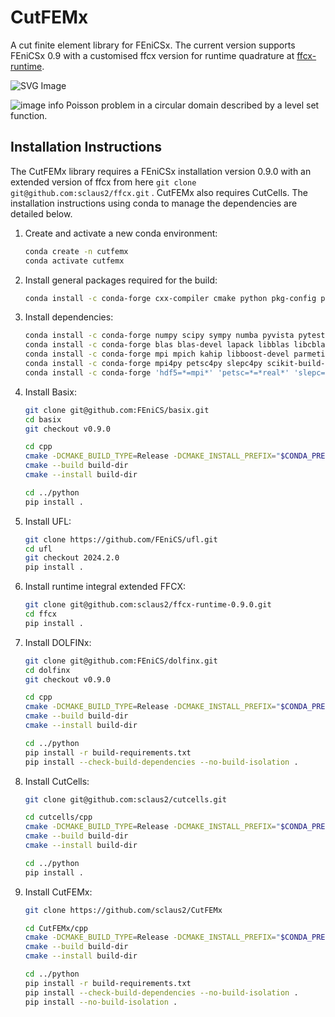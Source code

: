 # CutFEMx

A cut finite element library for FEniCSx. The current version supports FEniCSx 0.9 with a customised ffcx version for runtime quadrature at [ffcx-runtime](https://github.com/sclaus2/ffcx).

![SVG Image](quadrature.svg)

![image info](cut_poisson_2.png)
Poisson problem in a circular domain described by a level set function.

## Installation Instructions

The CutFEMx library requires a FEniCSx installation version 0.9.0 with an extended version of ffcx from here `git clone git@github.com:sclaus2/ffcx.git` . CutFEMx also requires CutCells. The installation instructions using conda to manage the dependencies are detailed below. 

1. Create and activate a new conda environment:
    ```bash
    conda create -n cutfemx
    conda activate cutfemx
    ```

2. Install general packages required for the build:
    ```bash
    conda install -c conda-forge cxx-compiler cmake python pkg-config pip nanobind
    ```

3. Install dependencies:
    ```bash
    conda install -c conda-forge numpy scipy sympy numba pyvista pytest
    conda install -c conda-forge blas blas-devel lapack libblas libcblas liblapack liblapacke libtmglib
    conda install -c conda-forge mpi mpich kahip libboost-devel parmetis libscotch libptscotch pugixml
    conda install -c conda-forge mpi4py petsc4py slepc4py scikit-build-core
    conda install -c conda-forge 'hdf5=*=mpi*' 'petsc=*=*real*' 'slepc=*=*real*' 'libadios2=*=mpi*'
    ```

4. Install Basix:
    ```bash
    git clone git@github.com:FEniCS/basix.git
    cd basix
    git checkout v0.9.0

    cd cpp
    cmake -DCMAKE_BUILD_TYPE=Release -DCMAKE_INSTALL_PREFIX="$CONDA_PREFIX" -B build-dir -S .
    cmake --build build-dir
    cmake --install build-dir
    
    cd ../python
    pip install .
    ```

5. Install UFL:
    ```bash
    git clone https://github.com/FEniCS/ufl.git
    cd ufl
    git checkout 2024.2.0
    pip install .
    ```

6. Install runtime integral extended FFCX:
    ```bash
    git clone git@github.com:sclaus2/ffcx-runtime-0.9.0.git
    cd ffcx
    pip install .
    ```

7. Install DOLFINx:
    ```bash
    git clone git@github.com:FEniCS/dolfinx.git
    cd dolfinx
    git checkout v0.9.0

    cd cpp
    cmake -DCMAKE_BUILD_TYPE=Release -DCMAKE_INSTALL_PREFIX="$CONDA_PREFIX" -B build-dir -S .
    cmake --build build-dir
    cmake --install build-dir

    cd ../python
    pip install -r build-requirements.txt
    pip install --check-build-dependencies --no-build-isolation .
    ```

8. Install CutCells:
    ```bash
    git clone git@github.com:sclaus2/cutcells.git

    cd cutcells/cpp
    cmake -DCMAKE_BUILD_TYPE=Release -DCMAKE_INSTALL_PREFIX="$CONDA_PREFIX" -B build-dir -S .
    cmake --build build-dir
    cmake --install build-dir

    cd ../python
    pip install .
    ```

9. Install CutFEMx:
    ```bash
    git clone https://github.com/sclaus2/CutFEMx

    cd CutFEMx/cpp
    cmake -DCMAKE_BUILD_TYPE=Release -DCMAKE_INSTALL_PREFIX="$CONDA_PREFIX" -B build-dir -S .
    cmake --build build-dir
    cmake --install build-dir

    cd ../python
    pip install -r build-requirements.txt
    pip install --check-build-dependencies --no-build-isolation .
    pip install --no-build-isolation .
    ```
